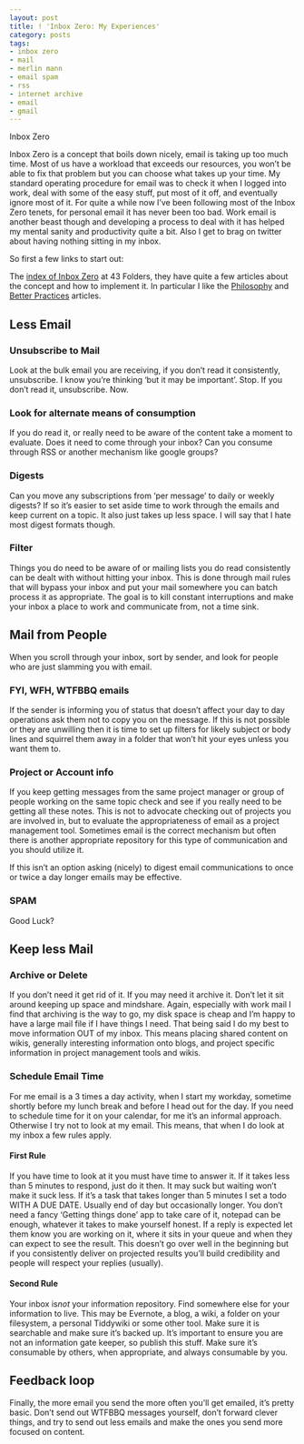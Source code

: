 ```yaml
---
layout: post
title: ! 'Inbox Zero: My Experiences'
category: posts
tags:
- inbox zero
- mail
- merlin mann
- email spam
- rss
- internet archive
- email
- gmail
---
```

<p>Inbox Zero
</p><p>Inbox Zero is a concept that boils down nicely, email is taking up too much time. Most of us have a workload that exceeds our resources, you won&#8217;t be able to fix that problem but you can choose what takes up your time. My standard operating procedure for email was to check it when I logged into work, deal with some of the easy stuff, put most of it off, and eventually ignore most of it. For quite a while now I&#8217;ve been following most of the Inbox Zero tenets, for personal email it has never been too bad. Work email is another beast though and developing a process to deal with it has helped my mental sanity and productivity quite a bit. Also I get to brag on twitter about having nothing sitting in my inbox.</p>
<p>So first a few links to start out:</p>
<p>The <a href="http://www.43folders.com/izero">index of Inbox Zero</a> at 43 Folders, they have quite a few articles about the concept and how to implement it. In particular I like the <a href="http://www.43folders.com/2006/03/13/philosophy">Philosophy</a> and <a href="http://www.43folders.com/2006/04/04/better-practices">Better Practices</a> articles.</p>
<h2>Less Email</h2>
<h3>Unsubscribe to Mail</h3>
Look at the bulk email you are receiving, if you don&#8217;t read it consistently, unsubscribe. I know you&#8217;re thinking &#8216;but it may be important&#8217;. Stop. If you don&#8217;t read it, unsubscribe. Now.
<h3>Look for alternate means of consumption</h3>
If you do read it, or really need to be aware of the content take a moment to evaluate. Does it need to come through your inbox? Can you consume through RSS or another mechanism like google groups?
<h3>Digests</h3>
Can you move any subscriptions from &#8216;per message&#8217; to daily or weekly digests? If so it&#8217;s easier to set aside time to work through the emails and keep current on a topic. It also just takes up less space. I will say that I hate most digest formats though.
<h3>Filter</h3>
Things you do need to be aware of or mailing lists you do read consistently can be dealt with without hitting your inbox. This is done through mail rules that will bypass your inbox and put your mail somewhere you can batch process it as appropriate. The goal is to kill constant interruptions and make your inbox a place to work and communicate from, not a time sink.
<h2>Mail from People</h2>
When you scroll through your inbox, sort by sender, and look for people who are just slamming you with email.
<h3>FYI, WFH, WTFBBQ emails</h3>
If the sender is informing you of status that doesn&#8217;t affect your day to day operations ask them not to copy you on the message. If this is not possible or they are unwilling then it is time to set up filters for likely subject or body lines and squirrel them away in a folder that won&#8217;t hit your eyes unless you want them to.
<h3>Project or Account info</h3>
If you keep getting messages from the same project manager or group of people working on the same topic check and see if you really need to be getting all these notes. This is not to advocate checking out of projects you are involved in, but to evaluate the appropriateness of email as a project management tool. Sometimes email is the correct mechanism but often there is another appropriate repository for this type of communication and you should utilize it.
<p>If this isn&#8217;t an option asking (nicely) to digest email communications to once or twice a day longer emails may be effective.</p>
<h3>SPAM</h3>
Good Luck?
<h2>Keep less Mail</h2>
<h3>Archive or Delete</h3>
If you don&#8217;t need it get rid of it. If you may need it archive it. Don&#8217;t let it sit around keeping up space and mindshare. Again, especially with work mail I find that archiving is the way to go, my disk space is cheap and I&#8217;m happy to have a large mail file if I have things I need. That being said I do my best to move information OUT of my inbox. This means placing shared content on wikis, generally interesting information onto blogs, and project specific information in project management tools and wikis.
<h3>Schedule Email Time</h3>
<p>For me email is a 3 times a day activity, when I start my workday, sometime shortly before my lunch break and before I head out for the day. If you need to schedule time for it on your calendar, for me it&#8217;s an informal approach. Otherwise I try not to look at my email. This means, that when I do look at my inbox a few rules apply.</p>
<h4>First Rule</h4>
If you have time to look at it you must have time to answer it. If it takes less than 5 minutes to respond, just do it then. It may suck but waiting won&#8217;t make it suck less. If it&#8217;s a task that takes longer than 5 minutes I set a todo WITH A DUE DATE. Usually end of day but occasionally longer. You don&#8217;t need a fancy &#8216;Getting things done&#8217; app to take care of it, notepad can be enough, whatever it takes to make yourself honest. If a reply is expected let them know you are working on it, where it sits in your queue and when they can expect to see the result. This doesn&#8217;t go over well in the beginning but if you consistently deliver on projected results you&#8217;ll build credibility and people will respect your replies (usually).
<h4>Second Rule</h4>
Your inbox is<i>not</i> your information repository. Find somewhere else for your information to live. This may be Evernote, a blog, a wiki, a folder on your filesystem, a personal Tiddywiki or some other tool. Make sure it is searchable and make sure it&#8217;s backed up. It&#8217;s important to ensure you are not an information gate keeper, so publish this stuff. Make sure it&#8217;s consumable by others, when appropriate, and always consumable by you.
<h2>Feedback loop</h2>
<p>Finally, the more email you send the more often you&#8217;ll get emailed, it&#8217;s pretty basic. Don&#8217;t send out WTFBBQ messages yourself, don&#8217;t forward clever things, and try to send out less emails and make the ones you send more focused on content.</p>
